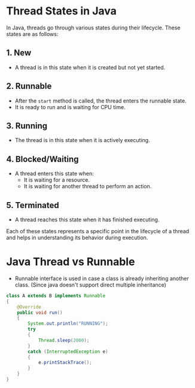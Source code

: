 # Thread States in Java

In Java, threads go through various states during their lifecycle. These states are as follows:

## 1. **New**
- A thread is in this state when it is created but not yet started.

## 2. **Runnable**
- After the `start` method is called, the thread enters the runnable state.
- It is ready to run and is waiting for CPU time.

## 3. **Running**
- The thread is in this state when it is actively executing.

## 4. **Blocked/Waiting**
- A thread enters this state when:
    - It is waiting for a resource.
    - It is waiting for another thread to perform an action.

## 5. **Terminated**
- A thread reaches this state when it has finished executing.

Each of these states represents a specific point in the lifecycle of a thread and helps in understanding its behavior during execution.

# Java Thread vs Runnable
- Runnable interface is used in case a class is already inheriting another class.
(Since java doesn't support direct multiple inheritance)

```java
class A extends B implements Runnable
{
    @Override
    public void run()
    {
        System.out.println("RUNNING");
        try
        {
            Thread.sleep(2000);
        }
        catch (InterruptedException e)
        {
            e.printStackTrace();
        }
    }
}
```
